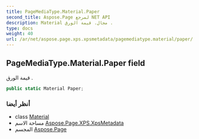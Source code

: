 ```yaml
---
title: PageMediaType.Material.Paper
second_title: Aspose.Page لمرجع NET API
description: Material مجال. قيمة الورق .
type: docs
weight: 40
url: /ar/net/aspose.page.xps.xpsmetadata/pagemediatype.material/paper/
---
```

## PageMediaType.Material.Paper field

قيمة الورق .

```csharp
public static Material Paper;
```

### أنظر أيضا

* class [Material](../)
* مساحة الاسم [Aspose.Page.XPS.XpsMetadata](../../pagemediatype.material/)
* المجسم [Aspose.Page](../../../)


